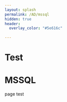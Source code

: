 ```yaml
---
layout: splash
permalink: /AD/mssql
hidden: true
header:
  overlay_color: "#5e616c"
      
---
```


# Test
# MSSQL
page test
